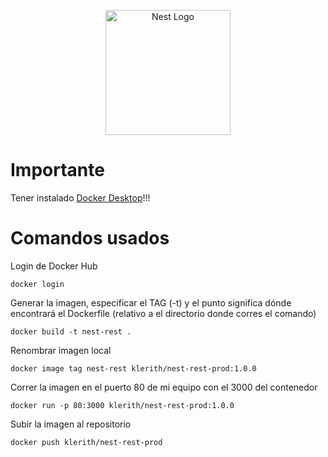 <p align="center">
  <a href="http://nestjs.com/" target="blank"><img src="https://nestjs.com/img/logo-small.svg" width="200" alt="Nest Logo" /></a>
</p>

# Importante
Tener instalado [Docker Desktop](https://www.docker.com/)!!!


# Comandos usados

Login de Docker Hub
```
docker login
```

Generar la imagen, especificar el TAG (-t) y el punto significa dónde encontrará el Dockerfile (relativo a el directorio donde corres el comando)
```
docker build -t nest-rest .
```

Renombrar imagen local
```
docker image tag nest-rest klerith/nest-rest-prod:1.0.0
```

Correr la imagen en el puerto 80 de mi equipo con el 3000 del contenedor
```
docker run -p 80:3000 klerith/nest-rest-prod:1.0.0
```

Subir la imagen al repositorio
```
docker push klerith/nest-rest-prod 
```